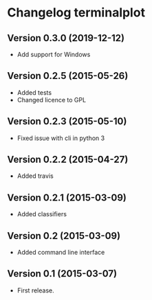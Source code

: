 # Changelog terminalplot

## Version 0.3.0 (2019-12-12)
- Add support for Windows

## Version 0.2.5 (2015-05-26)
- Added tests
- Changed licence to GPL

## Version 0.2.3 (2015-05-10)
- Fixed issue with cli in python 3

## Version 0.2.2 (2015-04-27)
- Added travis

## Version 0.2.1 (2015-03-09)
- Added classifiers

## Version 0.2 (2015-03-09)
- Added command line interface

## Version 0.1 (2015-03-07)
- First release.
